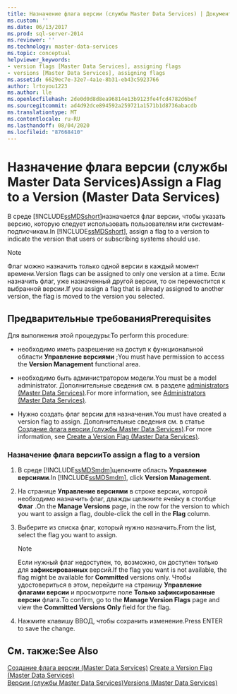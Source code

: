 ```yaml
---
title: Назначение флага версии (службы Master Data Services) | Документы Майкрософт
ms.custom: ''
ms.date: 06/13/2017
ms.prod: sql-server-2014
ms.reviewer: ''
ms.technology: master-data-services
ms.topic: conceptual
helpviewer_keywords:
- version flags [Master Data Services], assigning flags
- versions [Master Data Services], assigning flags
ms.assetid: 6629ec7e-32e7-4a1e-8b31-eb43c5923766
author: lrtoyou1223
ms.author: lle
ms.openlocfilehash: 2de0d0d8d8ea96814e13b9123fe4fcd4782d6bef
ms.sourcegitcommit: ad4d92dce894592a259721a1571b1d8736abacdb
ms.translationtype: MT
ms.contentlocale: ru-RU
ms.lasthandoff: 08/04/2020
ms.locfileid: "87668410"
---
```

# <a name="assign-a-flag-to-a-version-master-data-services"></a><span data-ttu-id="ccfc1-102">Назначение флага версии (службы Master Data Services)</span><span class="sxs-lookup"><span data-stu-id="ccfc1-102">Assign a Flag to a Version (Master Data Services)</span></span>
  <span data-ttu-id="ccfc1-103">В среде [!INCLUDE[ssMDSshort](../includes/ssmdsshort-md.md)]назначается флаг версии, чтобы указать версию, которую следует использовать пользователям или системам-подписчикам.</span><span class="sxs-lookup"><span data-stu-id="ccfc1-103">In [!INCLUDE[ssMDSshort](../includes/ssmdsshort-md.md)], assign a flag to a version to indicate the version that users or subscribing systems should use.</span></span>  
  
> [!NOTE]  
>  <span data-ttu-id="ccfc1-104">Флаг можно назначить только одной версии в каждый момент времени.</span><span class="sxs-lookup"><span data-stu-id="ccfc1-104">Version flags can be assigned to only one version at a time.</span></span> <span data-ttu-id="ccfc1-105">Если назначить флаг, уже назначенный другой версии, то он переместится к выбранной версии.</span><span class="sxs-lookup"><span data-stu-id="ccfc1-105">If you assign a flag that is already assigned to another version, the flag is moved to the version you selected.</span></span>  
  
## <a name="prerequisites"></a><span data-ttu-id="ccfc1-106">Предварительные требования</span><span class="sxs-lookup"><span data-stu-id="ccfc1-106">Prerequisites</span></span>  
 <span data-ttu-id="ccfc1-107">Для выполнения этой процедуры:</span><span class="sxs-lookup"><span data-stu-id="ccfc1-107">To perform this procedure:</span></span>  
  
-   <span data-ttu-id="ccfc1-108">необходимо иметь разрешение на доступ к функциональной области **Управление версиями** ;</span><span class="sxs-lookup"><span data-stu-id="ccfc1-108">You must have permission to access the **Version Management** functional area.</span></span>  
  
-   <span data-ttu-id="ccfc1-109">необходимо быть администратором модели.</span><span class="sxs-lookup"><span data-stu-id="ccfc1-109">You must be a model administrator.</span></span> <span data-ttu-id="ccfc1-110">Дополнительные сведения см. в разделе [administrators &#40;Master Data Services&#41;](administrators-master-data-services.md).</span><span class="sxs-lookup"><span data-stu-id="ccfc1-110">For more information, see [Administrators &#40;Master Data Services&#41;](administrators-master-data-services.md).</span></span>  
  
-   <span data-ttu-id="ccfc1-111">Нужно создать флаг версии для назначения.</span><span class="sxs-lookup"><span data-stu-id="ccfc1-111">You must have created a version flag to assign.</span></span> <span data-ttu-id="ccfc1-112">Дополнительные сведения см. в статье [Создание флага версии (службы Master Data Services)](../../2014/master-data-services/create-a-version-flag-master-data-services.md).</span><span class="sxs-lookup"><span data-stu-id="ccfc1-112">For more information, see [Create a Version Flag &#40;Master Data Services&#41;](../../2014/master-data-services/create-a-version-flag-master-data-services.md).</span></span>  
  
### <a name="to-assign-a-flag-to-a-version"></a><span data-ttu-id="ccfc1-113">Назначение флага версии</span><span class="sxs-lookup"><span data-stu-id="ccfc1-113">To assign a flag to a version</span></span>  
  
1.  <span data-ttu-id="ccfc1-114">В среде [!INCLUDE[ssMDSmdm](../includes/ssmdsmdm-md.md)]щелкните область **Управление версиями**.</span><span class="sxs-lookup"><span data-stu-id="ccfc1-114">In [!INCLUDE[ssMDSmdm](../includes/ssmdsmdm-md.md)], click **Version Management**.</span></span>  
  
2.  <span data-ttu-id="ccfc1-115">На странице **Управление версиями** в строке версии, которой необходимо назначить флаг, дважды щелкните ячейку в столбце **Флаг** .</span><span class="sxs-lookup"><span data-stu-id="ccfc1-115">On the **Manage Versions** page, in the row for the version to which you want to assign a flag, double-click the cell in the **Flag** column.</span></span>  
  
3.  <span data-ttu-id="ccfc1-116">Выберите из списка флаг, который нужно назначить.</span><span class="sxs-lookup"><span data-stu-id="ccfc1-116">From the list, select the flag you want to assign.</span></span>  
  
    > [!NOTE]  
    >  <span data-ttu-id="ccfc1-117">Если нужный флаг недоступен, то, возможно, он доступен только для **зафиксированных** версий.</span><span class="sxs-lookup"><span data-stu-id="ccfc1-117">If the flag you want is not available, the flag might be available for **Committed** versions only.</span></span> <span data-ttu-id="ccfc1-118">Чтобы удостовериться в этом, перейдите на страницу **Управление флагами версии** и просмотрите поле **Только зафиксированные версии** флага.</span><span class="sxs-lookup"><span data-stu-id="ccfc1-118">To confirm, go to the **Manage Version Flags** page and view the **Committed Versions Only** field for the flag.</span></span>  
  
4.  <span data-ttu-id="ccfc1-119">Нажмите клавишу ВВОД, чтобы сохранить изменение.</span><span class="sxs-lookup"><span data-stu-id="ccfc1-119">Press ENTER to save the change.</span></span>  
  
## <a name="see-also"></a><span data-ttu-id="ccfc1-120">См. также:</span><span class="sxs-lookup"><span data-stu-id="ccfc1-120">See Also</span></span>  
 <span data-ttu-id="ccfc1-121">[Создание флага версии &#40;Master Data Services&#41;](../../2014/master-data-services/create-a-version-flag-master-data-services.md) </span><span class="sxs-lookup"><span data-stu-id="ccfc1-121">[Create a Version Flag &#40;Master Data Services&#41;](../../2014/master-data-services/create-a-version-flag-master-data-services.md) </span></span>  
 [<span data-ttu-id="ccfc1-122">Версии (службы Master Data Services)</span><span class="sxs-lookup"><span data-stu-id="ccfc1-122">Versions &#40;Master Data Services&#41;</span></span>](../../2014/master-data-services/versions-master-data-services.md)  
  
  
